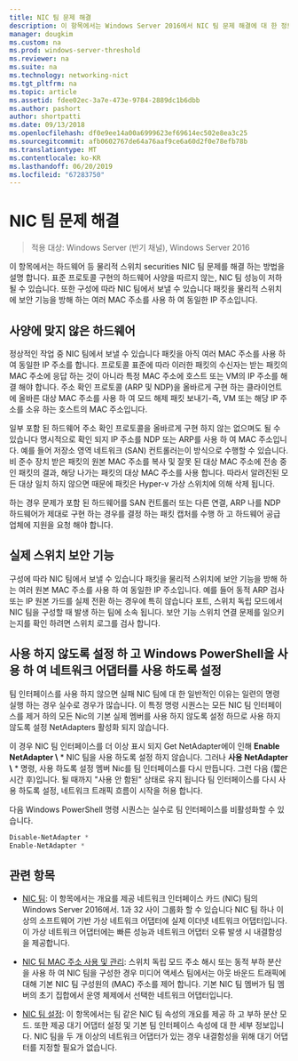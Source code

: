 ```yaml
---
title: NIC 팀 문제 해결
description: 이 항목에서는 Windows Server 2016에서 NIC 팀 문제 해결에 대 한 정보를 제공 합니다.
manager: dougkim
ms.custom: na
ms.prod: windows-server-threshold
ms.reviewer: na
ms.suite: na
ms.technology: networking-nict
ms.tgt_pltfrm: na
ms.topic: article
ms.assetid: fdee02ec-3a7e-473e-9784-2889dc1b6dbb
ms.author: pashort
author: shortpatti
ms.date: 09/13/2018
ms.openlocfilehash: df0e9ee14a00a6999623ef69614ec502e8ea3c25
ms.sourcegitcommit: afb0602767de64a76aaf9ce6a60d2f0e78efb78b
ms.translationtype: MT
ms.contentlocale: ko-KR
ms.lasthandoff: 06/20/2019
ms.locfileid: "67283750"
---
```

# <a name="troubleshooting-nic-teaming"></a>NIC 팀 문제 해결

>적용 대상: Windows Server (반기 채널), Windows Server 2016

이 항목에서는 하드웨어 등 물리적 스위치 securities NIC 팀 문제를 해결 하는 방법을 설명 합니다.  표준 프로토콜 구현의 하드웨어 사양을 따르지 않는, NIC 팀 성능이 저하 될 수 있습니다. 또한 구성에 따라 NIC 팀에서 보낼 수 있습니다 패킷을 물리적 스위치에 보안 기능을 방해 하는 여러 MAC 주소를 사용 하 여 동일한 IP 주소입니다.

  
## <a name="hardware-that-doesnt-conform-to-specification"></a>사양에 맞지 않은 하드웨어  
  
정상적인 작업 중 NIC 팀에서 보낼 수 있습니다 패킷을 아직 여러 MAC 주소를 사용 하 여 동일한 IP 주소를 합니다. 프로토콜 표준에 따라 이러한 패킷의 수신자는 받는 패킷의 MAC 주소에 응답 하는 것이 아니라 특정 MAC 주소에 호스트 또는 VM의 IP 주소를 해결 해야 합니다.  주소 확인 프로토콜 (ARP 및 NDP)을 올바르게 구현 하는 클라이언트에 올바른 대상 MAC 주소를 사용 하 여 모드 해제 패킷 보내기-즉, VM 또는 해당 IP 주소를 소유 하는 호스트의 MAC 주소입니다. 
  
일부 포함 된 하드웨어 주소 확인 프로토콜을 올바르게 구현 하지 않는 없으며도 될 수 있습니다 명시적으로 확인 되지 IP 주소를 NDP 또는 ARP를 사용 하 여 MAC 주소입니다.  예를 들어 저장소 영역 네트워크 (SAN) 컨트롤러는이 방식으로 수행할 수 있습니다. 비 준수 장치 받은 패킷의 원본 MAC 주소를 복사 및 잘못 된 대상 MAC 주소에 전송 중인 패킷의 결과, 해당 나가는 패킷의 대상 MAC 주소를 사용 합니다. 따라서 알려진된 모든 대상 일치 하지 않으면 때문에 패킷은 Hyper-v 가상 스위치에 의해 삭제 됩니다.  
  
하는 경우 문제가 포함 된 하드웨어를 SAN 컨트롤러 또는 다른 연결, ARP 나를 NDP 하드웨어가 제대로 구현 하는 경우를 결정 하는 패킷 캡처를 수행 하 고 하드웨어 공급 업체에 지원을 요청 해야 합니다.  

  
## <a name="physical-switch-security-features"></a>실제 스위치 보안 기능  
구성에 따라 NIC 팀에서 보낼 수 있습니다 패킷을 물리적 스위치에 보안 기능을 방해 하는 여러 원본 MAC 주소를 사용 하 여 동일한 IP 주소입니다. 예를 들어 동적 ARP 검사 또는 IP 원본 가드를 실제 전환 하는 경우에 특히 않습니다 포트, 스위치 독립 모드에서 NIC 팀을 구성할 때 발생 하는 팀에 소속 됩니다. 보안 기능 스위치 연결 문제를 일으키는지를 확인 하려면 스위치 로그를 검사 합니다. 
  
## <a name="disabling-and-enabling-network-adapters-by-using-windows-powershell"></a>사용 하지 않도록 설정 하 고 Windows PowerShell을 사용 하 여 네트워크 어댑터를 사용 하도록 설정  

팀 인터페이스를 사용 하지 않으면 실패 NIC 팀에 대 한 일반적인 이유는 일련의 명령 실행 하는 경우 실수로 경우가 많습니다.  이 특정 명령 시퀀스는 모든 NIC 팀 인터페이스를 제거 하의 모든 Nic의 기본 실제 멤버를 사용 하지 않도록 설정 하므로 사용 하지 않도록 설정 NetAdapters 활성화 되지 않습니다. 

이 경우 NIC 팀 인터페이스를 더 이상 표시 되지 Get NetAdapter에이 인해 **Enable NetAdapter \\** * NIC 팀을 사용 하도록 설정 하지 않습니다. 그러나 **사용 NetAdapter \\** * 명령, 사용 하도록 설정 멤버 Nic를 팀 인터페이스를 다시 만듭니다. 그런 다음 (짧은 시간 후)입니다. 될 때까지 "사용 안 함된" 상태로 유지 됩니다 팀 인터페이스를 다시 사용 하도록 설정, 네트워크 트래픽 흐름이 시작을 허용 합니다. 

다음 Windows PowerShell 명령 시퀀스는 실수로 팀 인터페이스를 비활성화할 수 있습니다.  
  
```PowerShell 
Disable-NetAdapter *  
Enable-NetAdapter *  
```  
  

  
## <a name="related-topics"></a>관련 항목  
- [NIC 팀](NIC-Teaming.md): 이 항목에서는 개요를 제공 네트워크 인터페이스 카드 (NIC) 팀의 Windows Server 2016에서. 1과 32 사이 그룹화 할 수 있습니다 NIC 팀 하나 이상의 소프트웨어 기반 가상 네트워크 어댑터에 실제 이더넷 네트워크 어댑터입니다. 이 가상 네트워크 어댑터에는 빠른 성능과 네트워크 어댑터 오류 발생 시 내결함성을 제공합니다.   

- [NIC 팀 MAC 주소 사용 및 관리](NIC-Teaming-MAC-Address-Use-and-Management.md): 스위치 독립 모드 주소 해시 또는 동적 부하 분산을 사용 하 여 NIC 팀을 구성한 경우 미디어 액세스 팀에서는 아웃 바운드 트래픽에 대해 기본 NIC 팀 구성원의 (MAC) 주소를 제어 합니다. 기본 NIC 팀 멤버가 팀 멤버의 초기 집합에서 운영 체제에서 선택한 네트워크 어댑터입니다.

- [NIC 팀 설정](nic-teaming-settings.md): 이 항목에서는 팀 같은 NIC 팀 속성의 개요를 제공 하 고 부하 분산 모드. 또한 제공 대기 어댑터 설정 및 기본 팀 인터페이스 속성에 대 한 세부 정보입니다. NIC 팀을 두 개 이상의 네트워크 어댑터가 있는 경우 내결함성을 위해 대기 어댑터를 지정할 필요가 없습니다.
  


